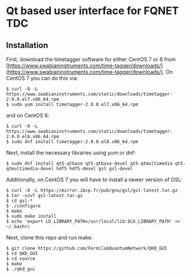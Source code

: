 Qt based user interface for FQNET TDC
=====================================

Installation
------------

First, download the timetagger software for either CentOS 7 or 8 from
[https://www.swabianinstruments.com/time-tagger/downloads/](https://www.swabianinstruments.com/time-tagger/downloads/).
On CentOS 7 you can do this via:

```console
$ curl -O -L https://www.swabianinstruments.com/static/downloads/timetagger-2.9.0.el7.x86_64.rpm
$ sudo yum install timetagger-2.9.0.el7.x86_64.rpm
```

and on CentOS 8:

```console
$ curl -O -L https://www.swabianinstruments.com/static/downloads/timetagger-2.9.0.el8.x86_64.rpm
$ sudo dnf install timetagger-2.9.0.el8.x86_64.rpm
```

Next, install the necessary libraries using yum or dnf:

```console
$ sudo dnf install qt5-qtbase qt5-qtbase-devel qt5-qtmultimedia qt5-qtmultimedia-devel hdf5 hdf5-devel gsl gsl-devel
```

Additionally, on CentOS 7 you will have to install a newer version of GSL:

```console
$ curl -O -L https://mirror.ibcp.fr/pub/gnu/gsl/gsl-latest.tar.gz
$ tar -xzvf gsl-latest.tar.gz
$ cd gsl-*
$ ./configure
$ make
$ sudo make install
$ echo 'export LD_LIBRARY_PATH=/usr/local/lib:$LD_LIBRARY_PATH' >> ~/.bashrc
```

Next, clone this repo and run make:

```console
$ git clone https://github.com/FermilabQuantumNetwork/QKD_GUI
$ cd QKD_GUI
$ cd source
$ make
$ ./qkd_gui
```
